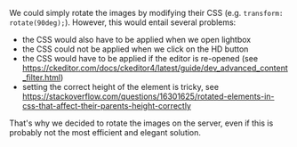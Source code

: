 We could simply rotate the images by modifying their CSS (e.g. `transform: rotate(90deg);`). However, this
would entail several problems:

* the CSS would also have to be applied when we open lightbox
* the CSS could not be applied when we click on the HD button
* the CSS would have to be applied if the editor is re-opened (see
  https://ckeditor.com/docs/ckeditor4/latest/guide/dev_advanced_content_filter.html)
* setting the correct height of the element is tricky, see
  https://stackoverflow.com/questions/16301625/rotated-elements-in-css-that-affect-their-parents-height-correctly

That's why we decided to rotate the images on the server, even if this is probably not the most efficient and elegant
solution.   

